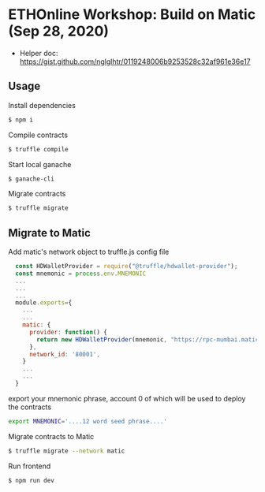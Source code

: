 # ETHOnline Workshop: Build on Matic (Sep 28, 2020)

- Helper doc: https://gist.github.com/nglglhtr/0119248006b9253528c32af961e36e17

## Usage

Install dependencies

```bash
$ npm i
```

Compile contracts

```bash
$ truffle compile
```

Start local ganache

```bash
$ ganache-cli
```

Migrate contracts

```bash
$ truffle migrate
```

## Migrate to Matic

Add matic's network object to truffle.js config file

```javascript
  const HDWalletProvider = require("@truffle/hdwallet-provider");
  const mnemonic = process.env.MNEMONIC
  ...
  ...
  ...
  module.exports={
    ...
    ...
    matic: {
      provider: function() {
        return new HDWalletProvider(mnemonic, "https://rpc-mumbai.matic.today");
      },
      network_id: '80001',
    }
    ...
    ...
  }
```

export your mnemonic phrase, account 0 of which will be used to deploy the contracts

```bash
export MNEMONIC='....12 word seed phrase....'
```

Migrate contracts to Matic

```bash
$ truffle migrate --network matic
```

Run frontend

```bash
$ npm run dev
```
